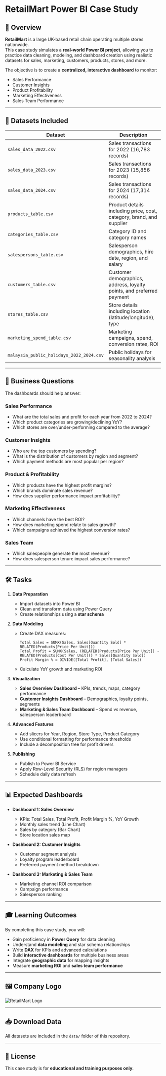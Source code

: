 # RetailMart Power BI Case Study

## 📌 Overview
**RetailMart** is a large UK-based retail chain operating multiple stores nationwide.  
This case study simulates a **real-world Power BI project**, allowing you to practice data cleaning, modeling, and dashboard creation using realistic datasets for sales, marketing, customers, products, stores, and more.

The objective is to create a **centralized, interactive dashboard** to monitor:
- Sales Performance
- Customer Insights
- Product Profitability
- Marketing Effectiveness
- Sales Team Performance

---

## 📂 Datasets Included
| Dataset | Description |
|---------|-------------|
| `sales_data_2022.csv` | Sales transactions for 2022 (16,783 records) |
| `sales_data_2023.csv` | Sales transactions for 2023 (15,856 records) |
| `sales_data_2024.csv` | Sales transactions for 2024 (17,314 records) |
| `products_table.csv` | Product details including price, cost, category, brand, and supplier |
| `categories_table.csv` | Category ID and category names |
| `salespersons_table.csv` | Salesperson demographics, hire date, region, and salary |
| `customers_table.csv` | Customer demographics, address, loyalty points, and preferred payment |
| `stores_table.csv` | Store details including location (latitude/longitude), type |
| `marketing_spend_table.csv` | Marketing campaigns, spend, conversion rates, ROI |
| `malaysia_public_holidays_2022_2024.csv` | Public holidays for seasonality analysis |

---

## 🎯 Business Questions
The dashboards should help answer:

### **Sales Performance**
- What are the total sales and profit for each year from 2022 to 2024?
- Which product categories are growing/declining YoY?
- Which stores are over/under-performing compared to the average?

### **Customer Insights**
- Who are the top customers by spending?
- What is the distribution of customers by region and segment?
- Which payment methods are most popular per region?

### **Product & Profitability**
- Which products have the highest profit margins?
- Which brands dominate sales revenue?
- How does supplier performance impact profitability?

### **Marketing Effectiveness**
- Which channels have the best ROI?
- How does marketing spend relate to sales growth?
- Which campaigns achieved the highest conversion rates?

### **Sales Team**
- Which salespeople generate the most revenue?
- How does salesperson tenure impact sales performance?

---

## 🛠 Tasks
1. **Data Preparation**
   - Import datasets into Power BI
   - Clean and transform data using Power Query
   - Create relationships using a **star schema**

2. **Data Modeling**
   - Create DAX measures:
     ```DAX
     Total Sales = SUMX(Sales, Sales[Quantity Sold] * RELATED(Products[Price Per Unit]))
     Total Profit = SUMX(Sales, (RELATED(Products[Price Per Unit]) - RELATED(Products[Cost Per Unit])) * Sales[Quantity Sold])
     Profit Margin % = DIVIDE([Total Profit], [Total Sales])
     ```
   - Calculate YoY growth and marketing ROI

3. **Visualization**
   - **Sales Overview Dashboard** – KPIs, trends, maps, category performance
   - **Customer Insights Dashboard** – Demographics, loyalty points, segments
   - **Marketing & Sales Team Dashboard** – Spend vs revenue, salesperson leaderboard

4. **Advanced Features**
   - Add slicers for Year, Region, Store Type, Product Category
   - Use conditional formatting for performance thresholds
   - Include a decomposition tree for profit drivers

5. **Publishing**
   - Publish to Power BI Service
   - Apply Row-Level Security (RLS) for region managers
   - Schedule daily data refresh

---

## 📊 Expected Dashboards
- **Dashboard 1: Sales Overview**
  - KPIs: Total Sales, Total Profit, Profit Margin %, YoY Growth
  - Monthly sales trend (Line Chart)
  - Sales by category (Bar Chart)
  - Store location sales map

- **Dashboard 2: Customer Insights**
  - Customer segment analysis
  - Loyalty program leaderboard
  - Preferred payment method breakdown

- **Dashboard 3: Marketing & Sales Team**
  - Marketing channel ROI comparison
  - Campaign performance
  - Salesperson ranking

---

## 🎓 Learning Outcomes
By completing this case study, you will:
- Gain proficiency in **Power Query** for data cleaning
- Understand **data modeling** and star schema relationships
- Write **DAX** for KPIs and advanced calculations
- Build **interactive dashboards** for multiple business areas
- Integrate **geographic data** for mapping insights
- Measure **marketing ROI** and **sales team performance**

---

## 🖼 Company Logo
![RetailMart Logo](RetailMart_Logo.png)

---

## 📥 Download Data
All datasets are included in the `data/` folder of this repository.

---

## 📄 License
This case study is for **educational and training purposes only**.
